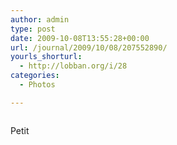 ```yaml
---
author: admin
type: post
date: 2009-10-08T13:55:28+00:00
url: /journal/2009/10/08/207552890/
yourls_shorturl:
  - http://lobban.org/i/28
categories:
  - Photos

---
```

<div class="figure">
  <img src="http://andy.lobban.org/photo/1280/207552890/1/tumblr_kr780hwz591qzrl7b" alt="" />
</div>

Petit